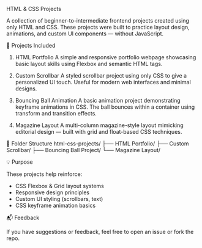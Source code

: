 HTML & CSS Projects

A collection of beginner-to-intermediate frontend projects created using only HTML and CSS. These projects were built to practice layout design, animations, and custom UI components — without JavaScript.

🚀 Projects Included

1. HTML Portfolio
A simple and responsive portfolio webpage showcasing basic layout skills using Flexbox and semantic HTML tags.

2. Custom Scrollbar
A styled scrollbar project using only CSS to give a personalized UI touch. Useful for modern web interfaces and minimal designs.

3. Bouncing Ball Animation
A basic animation project demonstrating keyframe animations in CSS. The ball bounces within a container using transform and transition effects.

4. Magazine Layout
A multi-column magazine-style layout mimicking editorial design — built with grid and float-based CSS techniques.

📂 Folder Structure
html-css-projects/
├── HTML Portfolio/
├── Custom Scrollbar/
├── Bouncing Ball Project/
└── Magazine Layout/


💡 Purpose

These projects help reinforce:
- CSS Flexbox & Grid layout systems
- Responsive design principles
- Custom UI styling (scrollbars, text)
- CSS keyframe animation basics

📬 Feedback

If you have suggestions or feedback, feel free to open an issue or fork the repo.

